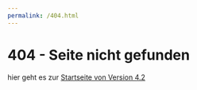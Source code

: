 ```yaml
---
permalink: /404.html
---
```


# 404 - Seite nicht gefunden

hier geht es zur [Startseite von Version 4.2](v4.2/index.html)
